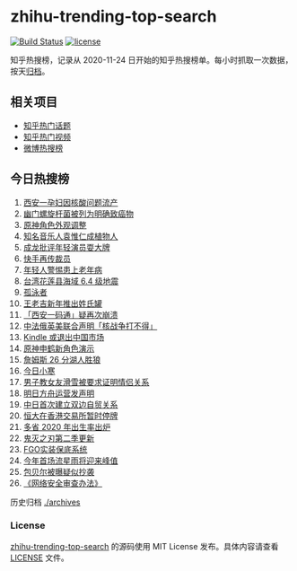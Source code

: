 # zhihu-trending-top-search

[![Build Status](https://github.com/justjavac/zhihu-trending-top-search/workflows/ci/badge.svg?branch=main)](https://github.com/justjavac/zhihu-trending-top-search/actions)
[![license](https://img.shields.io/github/license/justjavac/zhihu-trending-top-search)](https://github.com/justjavac/zhihu-trending-top-search/blob/main/LICENSE)

知乎热搜榜，记录从 2020-11-24 日开始的知乎热搜榜单。每小时抓取一次数据，按天[归档](./archives)。

## 相关项目

- [知乎热门话题](https://github.com/justjavac/zhihu-trending-hot-questions)
- [知乎热门视频](https://github.com/justjavac/zhihu-trending-hot-video)
- [微博热搜榜](https://github.com/justjavac/weibo-trending-hot-search)

## 今日热搜榜

<!-- BEGIN -->
<!-- 最后更新时间 Wed Jan 05 2022 16:08:45 GMT+0800 (China Standard Time) -->

1. [西安一孕妇因核酸问题流产](https://www.zhihu.com/search?q=西安孕妇)
1. [幽门螺旋杆菌被列为明确致癌物](https://www.zhihu.com/search?q=幽门螺旋杆菌)
1. [原神角色外观调整](https://www.zhihu.com/search?q=原神)
1. [知名音乐人袁惟仁成植物人](https://www.zhihu.com/search?q=袁惟仁)
1. [成龙批评年轻演员耍大牌](https://www.zhihu.com/search?q=成龙批评年轻演员)
1. [快手再传裁员](https://www.zhihu.com/search?q=快手裁员)
1. [年轻人警惕患上老年病](https://www.zhihu.com/search?q=令人心动的offer)
1. [台湾花莲县海域 6.4 级地震](https://www.zhihu.com/search?q=台湾地震)
1. [孤泳者](https://www.zhihu.com/search?q=孤泳者)
1. [王老吉新年推出姓氏罐](https://www.zhihu.com/search?q=王老吉)
1. [「西安一码通」疑再次崩溃](https://www.zhihu.com/search?q=西安一码通)
1. [中法俄英美联合声明「核战争打不得」](https://www.zhihu.com/search?q=五核武器国家发表联合声明)
1. [Kindle 或退出中国市场](https://www.zhihu.com/search?q=Kindle)
1. [原神申鹤新角色演示](https://www.zhihu.com/search?q=原神)
1. [詹姆斯 26 分湖人胜狼](https://www.zhihu.com/search?q=湖人)
1. [今日小寒](https://www.zhihu.com/search?q=小寒)
1. [男子教女友滑雪被要求证明情侣关系](https://www.zhihu.com/search?q=云佛山滑雪场)
1. [明日方舟运营发声明](https://www.zhihu.com/search?q=明日方舟)
1. [中日首次建立双边自贸关系](https://www.zhihu.com/search?q=中日双边自贸关系)
1. [恒大在香港交易所暂时停牌](https://www.zhihu.com/search?q=恒大)
1. [多省 2020 年出生率出炉](https://www.zhihu.com/search?q=2020年出生率)
1. [鬼灭之刃第二季更新](https://www.zhihu.com/search?q=鬼灭之刃)
1. [FGO实装保底系统](https://www.zhihu.com/search?q=fgo)
1. [今年首场流星雨将迎来峰值](https://www.zhihu.com/search?q=象限仪流星雨)
1. [包贝尔被曝疑似抄袭](https://www.zhihu.com/search?q=包贝尔抄袭)
1. [《网络安全审查办法》](https://www.zhihu.com/search?q=网络安全审查办法)

<!-- END -->

历史归档 [./archives](./archives)

### License

[zhihu-trending-top-search](https://github.com/justjavac/zhihu-trending-top-search)
的源码使用 MIT License 发布。具体内容请查看 [LICENSE](./LICENSE) 文件。
